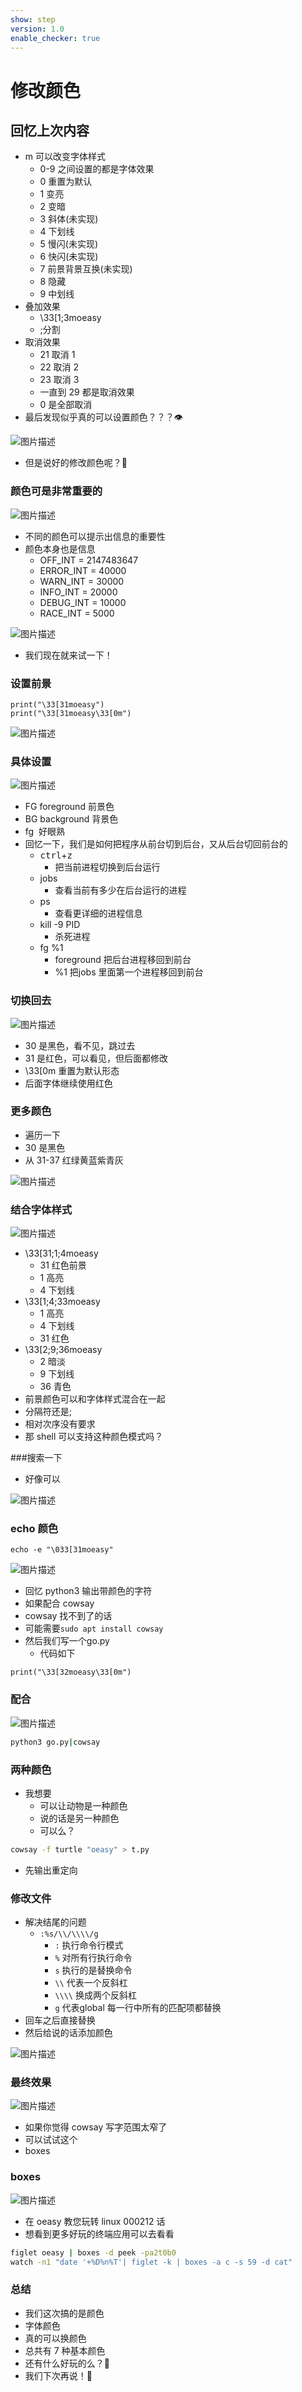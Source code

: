 ```yaml
---
show: step
version: 1.0
enable_checker: true
---
```


# 修改颜色

## 回忆上次内容

- m 可以改变字体样式
  - 0-9 之间设置的都是字体效果
  - 0 重置为默认
  - 1 变亮
  - 2 变暗
  - 3 斜体(未实现)
  - 4 下划线
  - 5 慢闪(未实现)
  - 6 快闪(未实现)
  - 7 前景背景互换(未实现)
  - 8 隐藏
  - 9 中划线
- 叠加效果
  - \33[1;3moeasy
  - ;分割
- 取消效果
  - 21 取消 1
  - 22 取消 2
  - 23 取消 3
  - 一直到 29 都是取消效果
  - 0 是全部取消
- 最后发现似乎真的可以设置颜色？？？👁

![图片描述](https://doc.shiyanlou.com/courses/uid1190679-20210225-1614215584015)

- 但是说好的修改颜色呢？🤔

### 颜色可是非常重要的

![图片描述](https://doc.shiyanlou.com/courses/uid1190679-20210306-1615035947673)

- 不同的颜色可以提示出信息的重要性
- 颜色本身也是信息
  - OFF_INT = 2147483647
  - ERROR_INT = 40000
  - WARN_INT = 30000
  - INFO_INT = 20000
  - DEBUG_INT = 10000
  - RACE_INT = 5000

![图片描述](https://doc.shiyanlou.com/courses/uid1190679-20220212-1644673289111)

- 我们现在就来试一下！

### 设置前景

```python3
print("\33[31moeasy")
print("\33[31moeasy\33[0m")
```

![图片描述](https://doc.shiyanlou.com/courses/uid1190679-20210225-1614229099255)

### 具体设置

![图片描述](https://doc.shiyanlou.com/courses/uid1190679-20210225-1614227808523)

- FG foreground 前景色
- BG background 背景色
- fg  好眼熟
- 回忆一下，我们是如何把程序从前台切到后台，又从后台切回前台的
  - <kbd>ctrl</kbd>+<kbd>z</kbd>
	- 把当前进程切换到后台运行
  - jobs
	- 查看当前有多少在后台运行的进程
  - ps
	- 查看更详细的进程信息
  - kill -9 PID
	- 杀死进程
  - fg %1
	- foreground 把后台进程移回到前台
	- %1 把jobs 里面第一个进程移回到前台 

### 切换回去

![图片描述](https://doc.shiyanlou.com/courses/uid1190679-20210225-1614228070105)

- 30 是黑色，看不见，跳过去
- 31 是红色，可以看见，但后面都修改
- \33[0m 重置为默认形态
- 后面字体继续使用红色

### 更多颜色

- 遍历一下
- 30 是黑色
- 从 31-37 红绿黄蓝紫青灰

![图片描述](https://doc.shiyanlou.com/courses/uid1190679-20210225-1614228204847)

### 结合字体样式

![图片描述](https://doc.shiyanlou.com/courses/uid1190679-20210225-1614228417361)

- \33[31;1;4moeasy
  - 31 红色前景
  - 1 高亮
  - 4 下划线
- \33[1;4;33moeasy
  - 1 高亮
  - 4 下划线
  - 31 红色
- \33[2;9;36moeasy
  - 2 暗淡
  - 9 下划线
  - 36 青色
- 前景颜色可以和字体样式混合在一起
- 分隔符还是;
- 相对次序没有要求
- 那 shell 可以支持这种颜色模式吗？

###搜索一下

- 好像可以

![图片描述](https://doc.shiyanlou.com/courses/uid1190679-20210307-1615082195339)

### echo 颜色

```shell
echo -e "\033[31moeasy"
```

![图片描述](https://doc.shiyanlou.com/courses/uid1190679-20210306-1615033506414)

- 回忆 python3 输出带颜色的字符
- 如果配合 cowsay
- cowsay 找不到了的话
- 可能需要`sudo apt install cowsay`
- 然后我们写一个go.py
	- 代码如下

```python3
print("\33[32moeasy\33[0m")
```

### 配合

![图片描述](https://doc.shiyanlou.com/courses/uid1190679-20210306-1615033791688)

```bash
python3 go.py|cowsay
```

### 两种颜色

- 我想要
  - 可以让动物是一种颜色
  - 说的话是另一种颜色
  - 可以么？

```bash
cowsay -f turtle "oeasy" > t.py
```

- 先输出重定向

### 修改文件

- 解决结尾的问题
  - `:%s/\\/\\\\/g`
	 - `:` 执行命令行模式
	 - `%` 对所有行执行命令
	 - `s` 执行的是替换命令
	 - `\\` 代表一个反斜杠
	 - `\\\\` 换成两个反斜杠
	 - `g` 代表global 每一行中所有的匹配项都替换
- 回车之后直接替换
- 然后给说的话添加颜色

![图片描述](https://doc.shiyanlou.com/courses/uid1190679-20220306-1646569940375)

### 最终效果

![图片描述](https://doc.shiyanlou.com/courses/uid1190679-20220306-1646569974454)

- 如果你觉得 cowsay 写字范围太窄了
- 可以试试这个
- boxes

### boxes

![图片描述](https://doc.shiyanlou.com/courses/uid1190679-20210924-1632469083102)

- 在 oeasy 教您玩转 linux 000212 话
- 想看到更多好玩的终端应用可以去看看

```bash
figlet oeasy | boxes -d peek -pa2t0b0
watch -n1 "date '+%D%n%T'| figlet -k | boxes -a c -s 59 -d cat"
```

### 总结

- 我们这次搞的是颜色
- 字体颜色
- 真的可以换颜色
- 总共有 7 种基本颜色
- 还有什么好玩的么？🤔
- 我们下次再说！👋
